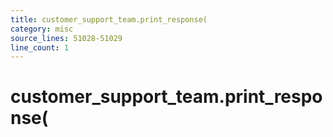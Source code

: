 ```yaml
---
title: customer_support_team.print_response(
category: misc
source_lines: 51028-51029
line_count: 1
---
```


# customer_support_team.print_response(
